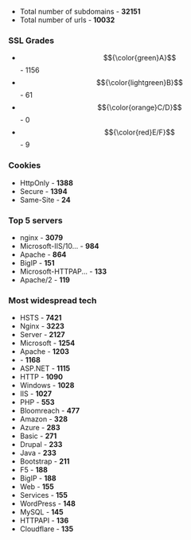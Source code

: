  - Total number of subdomains \- **32151**
 - Total number of urls \- **10032**


### SSL Grades
 - $${\color{green}A}$$ \- 1156
 - $${\color{lightgreen}B}$$ \- 61
 - $${\color{orange}C/D}$$ \- 0
 - $${\color{red}E/F}$$ \- 9


### Cookies
 - HttpOnly \- **1388**
 - Secure \- **1394**
 - Same-Site \- **24**


### Top 5 servers
 - nginx \- **3079**
 - Microsoft-IIS/10... \- **984**
 - Apache \- **864**
 - BigIP \- **151**
 - Microsoft-HTTPAP... \- **133**
 - Apache/2 \- **119**


### Most widespread tech
- HSTS \- **7421** 
- Nginx \- **3223** 
- Server \- **2127** 
- Microsoft \- **1254** 
- Apache \- **1203** 
-  \- **1168** 
- ASP.NET \- **1115** 
- HTTP \- **1090** 
- Windows \- **1028** 
- IIS \- **1027** 
- PHP \- **553** 
- Bloomreach \- **477** 
- Amazon \- **328** 
- Azure \- **283** 
- Basic \- **271** 
- Drupal \- **233** 
- Java \- **233** 
- Bootstrap \- **211** 
- F5 \- **188** 
- BigIP \- **188** 
- Web \- **155** 
- Services \- **155** 
- WordPress \- **148** 
- MySQL \- **145** 
- HTTPAPI \- **136** 
- Cloudflare \- **135** 